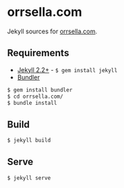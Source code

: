 # orrsella.com

Jekyll sources for [orrsella.com](http://orrsella.com).

## Requirements

* [Jekyll 2.2+](http://jekyllrb.com/) - `$ gem install jekyll`
* [Bundler](http://bundler.io/)

```bash
$ gem install bundler
$ cd orrsella.com/
$ bundle install
```

## Build

```bash
$ jekyll build
```

## Serve

```bash
$ jekyll serve
```
